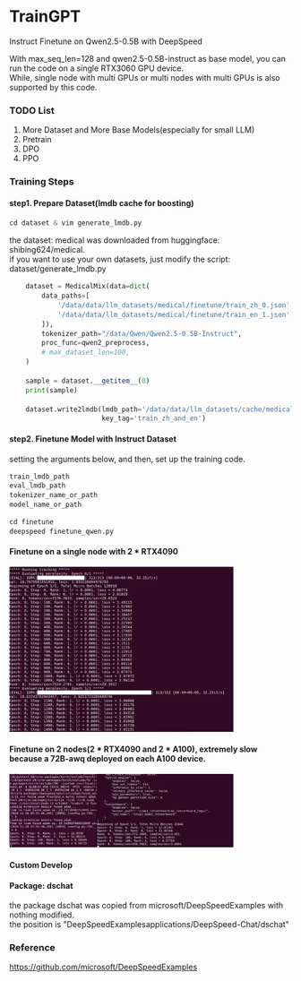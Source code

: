 # TrainGPT
Instruct Finetune on Qwen2.5-0.5B with DeepSpeed

With max_seq_len=128 and qwen2.5-0.5B-instruct as base model, you can run the code on a single RTX3060 GPU device.  
While, single node with multi GPUs or multi nodes with multi GPUs is also supported by this code.   


### TODO List
1. More Dataset and More Base Models(especially for small LLM)  
2. Pretrain
3. DPO  
4. PPO  


### Training Steps
#### step1. Prepare Dataset(lmdb cache for boosting)
```python
cd dataset & vim generate_lmdb.py   
```
the dataset: medical was downloaded from huggingface: shibing624/medical.    
if you want to use your own datasets, just modify the script: dataset/generate_lmdb.py    

```python
    dataset = MedicalMix(data=dict(
        data_paths=[
            '/data/data/llm_datasets/medical/finetune/train_zh_0.json',
            '/data/data/llm_datasets/medical/finetune/train_en_1.json',
        ]),
        tokenizer_path="/data/Qwen/Qwen2.5-0.5B-Instruct",
        proc_func=qwen2_preprocess,
        # max_dataset_len=100,
    )

    sample = dataset.__getitem__(0)
    print(sample)

    dataset.write2lmdb(lmdb_path='/data/data/llm_datasets/cache/medical_mix_finetune_train_qwen2.5_tokenized_20241216.lmdb',
                       key_tag='train_zh_and_en')
```

#### step2. Finetune Model with Instruct Dataset
setting the arguments below, and then, set up the training code.
```python
train_lmdb_path
eval_lmdb_path
tokenizer_name_or_path
model_name_or_path
```

```python
cd finetune
deepspeed finetune_qwen.py  
```

#### Finetune on a single node with 2 * RTX4090      
<img src="./assets/finetune_on_2x4090_screenshot.png" width="400">  

#### Finetune on 2 nodes(2 * RTX4090 and 2 * A100), extremely slow because a 72B-awq deployed on each A100 device.   
<img src="./assets/finetune_on_2_nodes_screenshot.png" width="400">  

#### Custom Develop

#### Package: dschat   
the package dschat was copied from microsoft/DeepSpeedExamples with nothing modified.   
the position is "DeepSpeedExamplesapplications/DeepSpeed-Chat/dschat"





### Reference   
https://github.com/microsoft/DeepSpeedExamples




